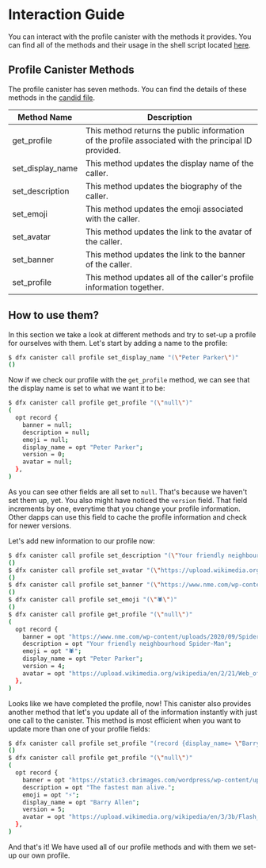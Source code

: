# Interaction Guide

You can interact with the profile canister with the methods it provides. You can find all of the methods and their usage in the
shell script located [here](https://github.com/Psychedelic/dab/blob/main/scripts/method-tests.sh).

## Profile Canister Methods

The profile canister has seven methods. You can find the details of these methods in the [candid file](https://github.com/Psychedelic/dab/blob/main/candid/profile.did).

| Method Name        | Description                                                                                          |
| -----------        | -----------                                                                                          |
| get_profile        | This method returns the public information of the profile associated with the principal ID provided. |
| set_display_name   | This method updates the display name of the caller.                                                  |
| set_description    | This method updates the biography of the caller.                                                     |
| set_emoji          | This method updates the emoji associated with the caller.                                            |
| set_avatar         | This method updates the link to the avatar of the caller.                                            |
| set_banner         | This method updates the link to the banner of the caller.                                            |
| set_profile        | This method updates all of the caller's profile information together.                                |

## How to use them?

In this section we take a look at different methods and try to set-up a profile for ourselves with them. Let's start by adding a name to the profile:

```bash
$ dfx canister call profile set_display_name "(\"Peter Parker\")"
()
```

Now if we check our profile with the `get_profile` method, we can see that the display name is set to what we want it to be:

```bash
$ dfx canister call profile get_profile "(\"null\")"
(
  opt record {
    banner = null;
    description = null;
    emoji = null;
    display_name = opt "Peter Parker";
    version = 0;
    avatar = null;
  },
)
```

As you can see other fields are all set to `null`. That's because we haven't set them up, yet. You also might have noticed the `version` field. That field increments by one, everytime that you change your profile information. Other dapps can use this field to cache the profile information and check for newer versions.

Let's add new information to our profile now:

```bash
$ dfx canister call profile set_description "(\"Your friendly neighbourhood Spider-Man\")"
()
$ dfx canister call profile set_avatar "(\"https://upload.wikimedia.org/wikipedia/en/2/21/Web_of_Spider-Man_Vol_1_129-1.png\")"
()
$ dfx canister call profile set_banner "(\"https://www.nme.com/wp-content/uploads/2020/09/Spider-Man-Suit.jpg\")"
()
$ dfx canister call profile set_emoji "(\"🕷\")"
()
$ dfx canister call profile get_profile "(\"null\")"
(
  opt record {
    banner = opt "https://www.nme.com/wp-content/uploads/2020/09/Spider-Man-Suit.jpg";
    description = opt "Your friendly neighbourhood Spider-Man";
    emoji = opt "🕷";
    display_name = opt "Peter Parker";
    version = 4;
    avatar = opt "https://upload.wikimedia.org/wikipedia/en/2/21/Web_of_Spider-Man_Vol_1_129-1.png";
  },
)
```

Looks like we have completed the profile, now! This canister also provides another method that let's you update all of the information instantly with just one call to the canister. This method is most efficient when you want to update more than one of your profile fields:

```bash
$ dfx canister call profile set_profile "(record {display_name= \"Barry Allen\"; description= \"The fastest man alive.\"; emoji= \"⚡️\"; avatar= \"https://upload.wikimedia.org/wikipedia/en/3/3b/Flash_%28Barry_Allen_circa_2019%29.png\"; banner= \"https://static3.cbrimages.com/wordpress/wp-content/uploads/2020/07/the-flash-featured.jpg\"; version= 5})"
()
$ dfx canister call profile get_profile "(\"null\")"
(
  opt record {
    banner = opt "https://static3.cbrimages.com/wordpress/wp-content/uploads/2020/07/the-flash-featured.jpg";
    description = opt "The fastest man alive.";
    emoji = opt "⚡️";
    display_name = opt "Barry Allen";
    version = 5;
    avatar = opt "https://upload.wikimedia.org/wikipedia/en/3/3b/Flash_%28Barry_Allen_circa_2019%29.png";
  },
)
```

And that's it! We have used all of our profile methods and with them we set-up our own profile. 